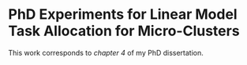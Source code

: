 # PhD Experiments for Linear Model Task Allocation for Micro-Clusters

This work corresponds to *chapter 4* of my PhD dissertation.
